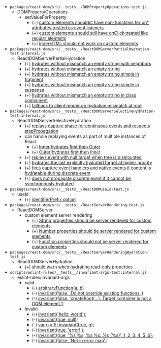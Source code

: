 - `packages/react-dom/src/__tests__/DOMPropertyOperations-test.js`
  - DOMPropertyOperations
    - setValueForProperty
      - (+) [custom elements shouldnt have non-functions for on* attributes treated as event listeners](https://github.com/facebook/react/tree/f2a59df48/packages/react-dom/src/__tests__/DOMPropertyOperations-test.js#L232)
      - (+) [custom elements should still have onClick treated like regular elements](https://github.com/facebook/react/tree/f2a59df48/packages/react-dom/src/__tests__/DOMPropertyOperations-test.js#L259)
      - (+) [innerHTML should not work on custom elements](https://github.com/facebook/react/tree/f2a59df48/packages/react-dom/src/__tests__/DOMPropertyOperations-test.js#L305)
- `packages/react-dom/src/__tests__/ReactDOMServerPartialHydration-test.internal.js`
  - ReactDOMServerPartialHydration
    - (+) [hydrates without mismatch an empty string with neighbors](https://github.com/facebook/react/tree/f2a59df48/packages/react-dom/src/__tests__/ReactDOMServerPartialHydration-test.internal.js#L2948)
    - (+) [hydrates without mismatch an empty string](https://github.com/facebook/react/tree/f2a59df48/packages/react-dom/src/__tests__/ReactDOMServerPartialHydration-test.internal.js#L2948)
    - (+) [hydrates without mismatch an empty string simple in fragment](https://github.com/facebook/react/tree/f2a59df48/packages/react-dom/src/__tests__/ReactDOMServerPartialHydration-test.internal.js#L2948)
    - (+) [hydrates without mismatch an empty string simple in suspense](https://github.com/facebook/react/tree/f2a59df48/packages/react-dom/src/__tests__/ReactDOMServerPartialHydration-test.internal.js#L2948)
    - (+) [hydrates without mismatch an empty string in class component](https://github.com/facebook/react/tree/f2a59df48/packages/react-dom/src/__tests__/ReactDOMServerPartialHydration-test.internal.js#L2948)
    - (+) [fallback to client render on hydration mismatch at root](https://github.com/facebook/react/tree/f2a59df48/packages/react-dom/src/__tests__/ReactDOMServerPartialHydration-test.internal.js#L282)
- `packages/react-dom/src/__tests__/ReactDOMServerSelectiveHydration-test.internal.js`
  - ReactDOMServerSelectiveHydration
    - (+) [replays capture phase for continuous events and respects stopPropagation](https://github.com/facebook/react/tree/f2a59df48/packages/react-dom/src/__tests__/ReactDOMServerSelectiveHydration-test.internal.js#L786)
    - can handle replaying events as part of multiple instances of React
      - (+) [Inner hydrates first then Outer](https://github.com/facebook/react/tree/f2a59df48/packages/react-dom/src/__tests__/ReactDOMServerSelectiveHydration-test.internal.js#L282)
      - (+) [Outer hydrates first then Inner](https://github.com/facebook/react/tree/f2a59df48/packages/react-dom/src/__tests__/ReactDOMServerSelectiveHydration-test.internal.js#L282)
    - (+) [replays event with null target when tree is dismounted](https://github.com/facebook/react/tree/f2a59df48/packages/react-dom/src/__tests__/ReactDOMServerSelectiveHydration-test.internal.js#L282)
    - (+) [hydrates the last explicitly hydrated target at higher priority](https://github.com/facebook/react/tree/f2a59df48/packages/react-dom/src/__tests__/ReactDOMServerSelectiveHydration-test.internal.js#L1393)
    - (+) [fires capture event handlers and native events if content is hydratable during discrete event](https://github.com/facebook/react/tree/f2a59df48/packages/react-dom/src/__tests__/ReactDOMServerSelectiveHydration-test.internal.js#L282)
    - (+) [does not propagate discrete event if it cannot be synchronously hydrated](https://github.com/facebook/react/tree/f2a59df48/packages/react-dom/src/__tests__/ReactDOMServerSelectiveHydration-test.internal.js#L282)
- `packages/react-dom/src/__tests__/ReactDOMUseId-test.js`
  - useId
    - (+) [identifierPrefix option](https://github.com/facebook/react/tree/f2a59df48/packages/react-dom/src/__tests__/ReactDOMUseId-test.js#L573)
- `packages/react-dom/src/__tests__/ReactServerRendering-test.js`
  - ReactDOMServer
    - custom element server rendering
      - (+) [String properties should be server rendered for custom elements](https://github.com/facebook/react/tree/f2a59df48/packages/react-dom/src/__tests__/ReactServerRendering-test.js#L1102)
      - (+) [Number properties should be server rendered for custom elements](https://github.com/facebook/react/tree/f2a59df48/packages/react-dom/src/__tests__/ReactServerRendering-test.js#L1109)
      - (+) [Function properties should not be server rendered for custom elements](https://github.com/facebook/react/tree/f2a59df48/packages/react-dom/src/__tests__/ReactServerRendering-test.js#L1132)
- `packages/react-dom/src/__tests__/ReactServerRenderingHydration-test.js`
  - ReactDOMServerHydration
    - (+) [should warn when hydrating read-only properties](https://github.com/facebook/react/tree/f2a59df48/packages/react-dom/src/__tests__/ReactServerRenderingHydration-test.js#L534)
- `scripts/eslint-rules/__tests__/invariant-args-test.internal.js`
  - eslint-rules/invariant-args
    - valid
      - (-) [arbitraryFunction(a, b)](https://github.com/facebook/react/tree/96ca8d915/scripts/eslint-rules/__tests__/invariant-args-test.internal.js#L884)
      - (-) [invariant(false, 'Do not override existing functions.')](https://github.com/facebook/react/tree/96ca8d915/scripts/eslint-rules/__tests__/invariant-args-test.internal.js#L884)
      - (-) [invariant(false, 'createRoot(...): Target container is not a DOM element.')](https://github.com/facebook/react/tree/96ca8d915/scripts/eslint-rules/__tests__/invariant-args-test.internal.js#L884)
    - invalid
      - (-) [invariant('hello, world');](https://github.com/facebook/react/tree/96ca8d915/scripts/eslint-rules/__tests__/invariant-args-test.internal.js#L892)
      - (-) [invariant(true, null);](https://github.com/facebook/react/tree/96ca8d915/scripts/eslint-rules/__tests__/invariant-args-test.internal.js#L892)
      - (-) [var g = 5; invariant(true, g);](https://github.com/facebook/react/tree/96ca8d915/scripts/eslint-rules/__tests__/invariant-args-test.internal.js#L892)
      - (-) [invariant(true, 'error!');](https://github.com/facebook/react/tree/96ca8d915/scripts/eslint-rules/__tests__/invariant-args-test.internal.js#L892)
      - (-) [invariant(true, '%s %s, %s %s: %s (%s)', 1, 2, 3, 4, 5, 6);](https://github.com/facebook/react/tree/96ca8d915/scripts/eslint-rules/__tests__/invariant-args-test.internal.js#L892)
      - (-) [invariant(false, 'Not in error map')](https://github.com/facebook/react/tree/96ca8d915/scripts/eslint-rules/__tests__/invariant-args-test.internal.js#L892)
